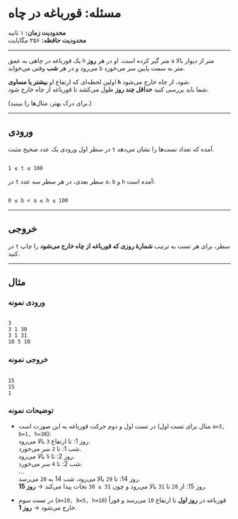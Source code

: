 # مسئله: قورباغه در چاه

**محدودیت زمان:** ۱ ثانیه  
**محدودیت حافظه:** ۲۵۶ مگابایت

---

یک قورباغه در چاهی به عمق `h` متر گیر کرده است. او در هر **روز** `a` متر از دیوار بالا می‌رود و در هر **شب** وقتی می‌خوابد `b` متر به سمت پایین سر می‌خورد.

اولین لحظه‌ای که ارتفاع او **بیشتر یا مساوی `h`** شود، از چاه خارج می‌شود.  
شما باید بررسی کنید **حداقل چند روز** طول می‌کشد تا قورباغه از چاه خارج شود.

(برای درک بهتر، مثال‌ها را ببینید.)

---

## ورودی

در سطر اول ورودی یک عدد صحیح مثبت `t` آمده که تعداد تست‌ها را نشان می‌دهد.  
```

1 ≤ t ≤ 100

```

در `t` سطر بعدی، در هر سطر سه عدد `a`، `b` و `h` آمده است:
```

0 ≤ b < a ≤ h ≤ 100

```

---

## خروجی

در `t` سطر، برای هر تست به ترتیب **شمارهٔ روزی که قورباغه از چاه خارج می‌شود** را چاپ کنید.

---

## مثال

### ورودی نمونه
```

3
3 1 30
3 1 31
10 5 10

```

### خروجی نمونه
```

15
15
1

```

### توضیحات نمونه

- در تست اول و دوم حرکت قورباغه به این صورت است (مثال برای تست اول `a=3, b=1, h=30`):  
  روز 1: تا ارتفاع `3` بالا می‌رود.  
  شب 1: تا `2` سر می‌خورد.  
  روز 2: تا `5` بالا می‌رود.  
  شب 2: تا `4` سر می‌خورد.  
  ...  
  روز 14: تا `29` بالا می‌رود، شب 14 به `28` می‌رسد.  
  روز 15: از `28` تا `31` بالا می‌رود و چون `31 ≥ 30` نجات پیدا می‌کند → **روز 15**.

- در تست سوم (`a=10, b=5, h=10`) قورباغه در **روز اول** تا ارتفاع `10` می‌رسد و فوراً خارج می‌شود → **روز 1**.